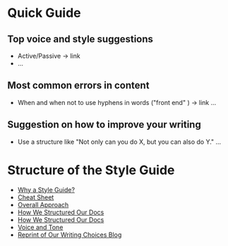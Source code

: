  
# Quick Guide

## Top voice and style suggestions
- Active/Passive -> link
- ...

## Most common errors in content
- When and when not to use hyphens in words ("front end" ) -> link
...

## Suggestion on how to improve your writing
- Use a structure like "Not only can you do X, but you can also do Y."
...

# Structure of the Style Guide

- [Why a Style Guide?](https://github.com/algolia/doc/blob/style-docs/doc_team/1-style-guide-start-here.md)
- [Cheat Sheet](https://github.com/algolia/doc/blob/style-docs/doc_team/2-style-guide-cheat-sheet.md)
- [Overall Approach](https://github.com/algolia/doc/blob/style-docs/doc_team/3-style-guide-first-principles.md)
- [How We Structured Our Docs](https://github.com/algolia/doc/blob/style-docs/doc_team/4-style-guide-structure.md)
- [How We Structured Our Docs](https://github.com/algolia/doc/blob/style-docs/doc_team/5-style-guide-language.md)
- [Voice and Tone](https://github.com/algolia/doc/blob/style-docs/doc_team/6-style-guide-voice-and-tone.md)
- [Reprint of Our Writing Choices Blog](https://github.com/algolia/doc/blob/style-docs/doc_team/7-style-guide-progressive-approach.md)
